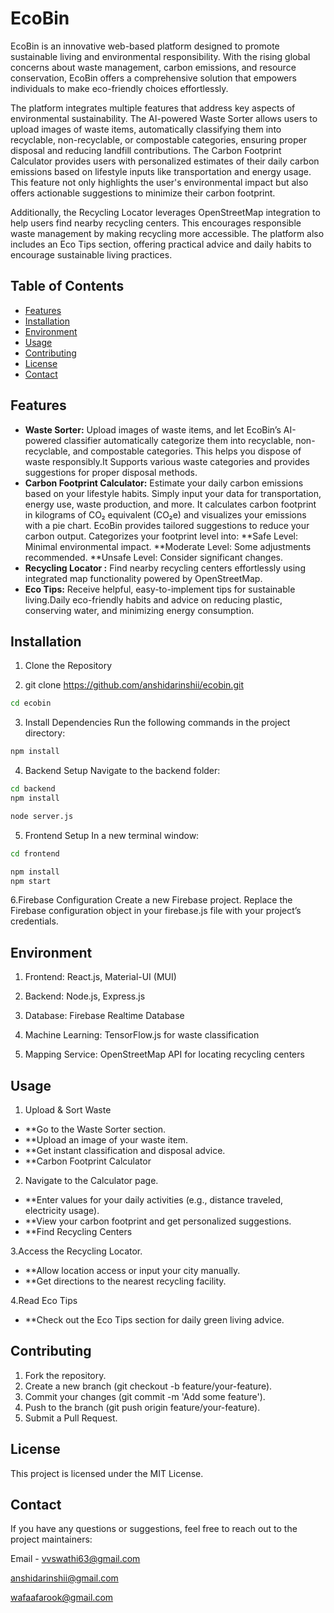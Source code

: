 # EcoBin
EcoBin is an innovative web-based platform designed to promote sustainable living and environmental responsibility. With the rising global concerns about waste management, carbon emissions, and resource conservation, EcoBin offers a comprehensive solution that empowers individuals to make eco-friendly choices effortlessly.

The platform integrates multiple features that address key aspects of environmental sustainability. The AI-powered Waste Sorter allows users to upload images of waste items, automatically classifying them into recyclable, non-recyclable, or compostable categories, ensuring proper disposal and reducing landfill contributions. The Carbon Footprint Calculator provides users with personalized estimates of their daily carbon emissions based on lifestyle inputs like transportation and energy usage. This feature not only highlights the user's environmental impact but also offers actionable suggestions to minimize their carbon footprint.

Additionally, the Recycling Locator leverages OpenStreetMap integration to help users find nearby recycling centers. This encourages responsible waste management by making recycling more accessible. The platform also includes an Eco Tips section, offering practical advice and daily habits to encourage sustainable living practices.

## Table of Contents

- [Features](#features)
- [Installation](#installation)
- [Environment](#environment)
- [Usage](#usage)
- [Contributing](#contributing)
- [License](#License)
- [Contact](#contact)

## Features
- **Waste Sorter:** Upload images of waste items, and let EcoBin’s AI-powered classifier automatically categorize them into recyclable, non-recyclable, and compostable categories. This helps you dispose of waste responsibly.It Supports various waste categories and provides suggestions for proper disposal methods.
- **Carbon Footprint Calculator:** Estimate your daily carbon emissions based on your lifestyle habits. Simply input your data for transportation, energy use, waste production, and more.
It calculates carbon footprint in kilograms of CO₂ equivalent (CO₂e) and visualizes your emissions with a pie chart.
EcoBin provides tailored suggestions to reduce your carbon output.
Categorizes your footprint level into:
**Safe Level: Minimal environmental impact.
**Moderate Level: Some adjustments recommended.
**Unsafe Level: Consider significant changes.
- **Recycling Locator :** Find nearby recycling centers effortlessly using integrated map functionality powered by OpenStreetMap.
- **Eco Tips:** Receive helpful, easy-to-implement tips for sustainable living.Daily eco-friendly habits and advice on reducing plastic, conserving water, and minimizing energy consumption.

## Installation

1. Clone the Repository

2. git clone https://github.com/anshidarinshii/ecobin.git
```bash
cd ecobin
```

3. Install Dependencies
 Run the following commands in the project directory:
```bash
npm install
```

4. Backend Setup
 Navigate to the backend folder:
```bash
cd backend
npm install
```
```bash
node server.js
```

5. Frontend Setup
In a new terminal window:
```bash
cd frontend
```
```bash
npm install
npm start
```

6.Firebase Configuration
Create a new Firebase project.
Replace the Firebase configuration object in your firebase.js file with your project’s credentials.

## Environment

1. Frontend: React.js, Material-UI (MUI)

2. Backend: Node.js, Express.js

3. Database: Firebase Realtime Database

4. Machine Learning: TensorFlow.js for waste classification

5. Mapping Service: OpenStreetMap API for locating recycling centers

## Usage

1. Upload & Sort Waste
- **Go to the Waste Sorter section.
- **Upload an image of your waste item.
- **Get instant classification and disposal advice.
- **Carbon Footprint Calculator

2. Navigate to the Calculator page.
- **Enter values for your daily activities (e.g., distance traveled, electricity usage).
- **View your carbon footprint and get personalized suggestions.
- **Find Recycling Centers

3.Access the Recycling Locator.
- **Allow location access or input your city manually.
- **Get directions to the nearest recycling facility.

4.Read Eco Tips
- **Check out the Eco Tips section for daily green living advice.

## Contributing

1. Fork the repository.
2. Create a new branch (git checkout -b feature/your-feature).
3. Commit your changes (git commit -m 'Add some feature').
4. Push to the branch (git push origin feature/your-feature).
5. Submit a Pull Request.


## License

This project is licensed under the MIT License.


## Contact

If you have any questions or suggestions, feel free to reach out to the project maintainers:

Email - vvswathi63@gmail.com

anshidarinshii@gmail.com

wafaafarook@gmail.com








